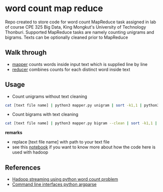 # word count map reduce

Repo created to store code for word count MapReduce task assigned in lab of course CPE 325 Big Data, King Mongkut's University of Technology Thonburi. Supported MapReduce tasks are namely counting unigrams and bigrams. Texts can be optionally cleaned prior to MapReduce

## Walk through
- [mapper](https://github.com/ppkgtmm/big-data-map-reduce/blob/main/mapper.py) counts words inside input text which is supplied line by line
- [reducer](https://github.com/ppkgtmm/big-data-map-reduce/blob/main/reducer.py) combines counts for each distinct word inside text

## Usage
- Count unigrams without text cleaning
```sh
cat [text file name] | python3 mapper.py unigram | sort -k1,1 | python3 reducer.py
```
- Count bigrams with text cleaning
```sh
cat [text file name] | python3 mapper.py bigram --clean | sort -k1,1 | python3 reducer.py
```
**remarks**
- replace \[text file name\] with path to your text file
- see this [notebook](https://github.com/ppkgtmm/big-data/blob/main/Lecture%206%20-%20Hadoop%20MapReduce/Exercise.ipynb) if you want to know more about how the code here is used with hadoop

## References
- [Hadoop streaming using python word count problem](https://www.geeksforgeeks.org/hadoop-streaming-using-python-word-count-problem/)
- [Command line interfaces python argparse](https://realpython.com/command-line-interfaces-python-argparse/)
